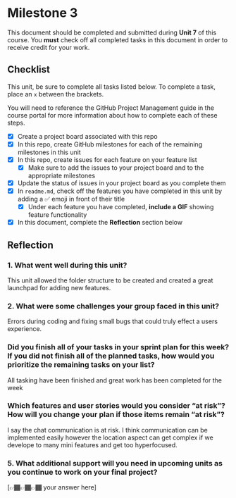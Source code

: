 # Milestone 3

This document should be completed and submitted during **Unit 7** of this course. You **must** check off all completed tasks in this document in order to receive credit for your work.

## Checklist

This unit, be sure to complete all tasks listed below. To complete a task, place an `x` between the brackets.

You will need to reference the GitHub Project Management guide in the course portal for more information about how to complete each of these steps.

- [x] Create a project board associated with this repo
- [x] In this repo, create GitHub milestones for each of the remaining milestones in this unit
- [x] In this repo, create issues for each feature on your feature list
  - [x] Make sure to add the issues to your project board and to the appropriate milestones
- [x] Update the status of issues in your project board as you complete them
- [x] In `readme.md`, check off the features you have completed in this unit by adding a ✅ emoji in front of their title
  - [x] Under each feature you have completed, **include a GIF** showing feature functionality
- [x] In this document, complete the **Reflection** section below

## Reflection

### 1. What went well during this unit?

This unit allowed the folder structure to be created and created a great launchpad for adding new features.

### 2. What were some challenges your group faced in this unit?

Errors during coding and fixing small bugs that could truly effect a users experience.

### Did you finish all of your tasks in your sprint plan for this week? If you did not finish all of the planned tasks, how would you prioritize the remaining tasks on your list?

All tasking have been finished and great work has been completed for the week

### Which features and user stories would you consider “at risk”? How will you change your plan if those items remain “at risk”?

I say the chat communication is at risk. I think communication can be implemented easily however the location aspect can get complex if we develope to many mini features and get too hyperfocused.
### 5. What additional support will you need in upcoming units as you continue to work on your final project?

[👉🏾👉🏾👉🏾 your answer here]
